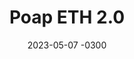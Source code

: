 ---
layout: default
title: Poap ETH 2.0
date: 2023-05-07 -0300
tags: Illustration
image: /img/work/poap.png
---